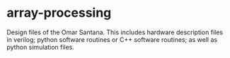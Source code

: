 # array-processing
Design files of the Omar Santana.
This includes hardware description files in verilog; python software routines or C++ software routines; as well as python simulation files.
